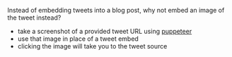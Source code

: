 Instead of embedding tweets into a blog post, why not embed an image of the tweet instead?

- take a screenshot of a provided tweet URL using [puppeteer][]
- use that image in place of a tweet embed
- clicking the image will take you to the tweet source

[puppeteer]: https://github.com/GoogleChrome/puppeteer
